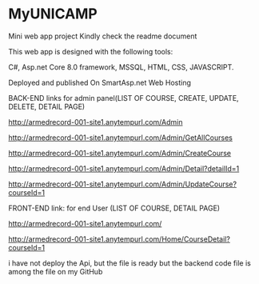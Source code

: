 # MyUNICAMP
Mini web app project
Kindly check the readme document

This web app is designed with the following tools:

C#, Asp.net Core 8.0 framework, MSSQL, HTML, CSS, JAVASCRIPT.

Deployed and published On SmartAsp.net Web Hosting



BACK-END links for admin panel(LIST OF COURSE, CREATE, UPDATE, DELETE, DETAIL PAGE)

http://armedrecord-001-site1.anytempurl.com/Admin

http://armedrecord-001-site1.anytempurl.com/Admin/GetAllCourses

http://armedrecord-001-site1.anytempurl.com/Admin/CreateCourse

http://armedrecord-001-site1.anytempurl.com/Admin/Detail?detailId=1

http://armedrecord-001-site1.anytempurl.com/Admin/UpdateCourse?courseId=1



FRONT-END link: for end User  (LIST OF COURSE, DETAIL PAGE)

http://armedrecord-001-site1.anytempurl.com/

http://armedrecord-001-site1.anytempurl.com/Home/CourseDetail?courseId=1

i have not deploy the Api, but the file is ready but the backend code file is among the file on my GitHub
